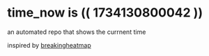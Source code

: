 # time_now is (( 1734130800042 ))

an automated repo that shows the currnent time

inspired by [breakingheatmap](https://github.com/breakingheatmap/breakingheatmap)